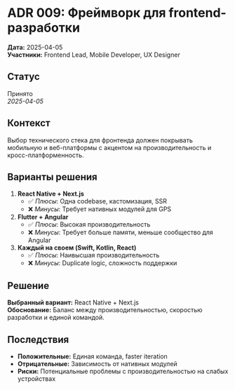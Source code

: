 # ADR 009: Фреймворк для frontend-разработки

**Дата:** 2025-04-05  
**Участники:** Frontend Lead, Mobile Developer, UX Designer

## Статус

Принято  
_2025-04-05_

## Контекст

Выбор технического стека для фронтенда должен покрывать мобильную и веб-платформы с акцентом на производительность и кросс-платформенность.

## Варианты решения

1. **React Native + Next.js**
   - ✅ _Плюсы_: Одна codebase, кастомизация, SSR
   - ❌ _Минусы_: Требует нативных модулей для GPS
2. **Flutter + Angular**
   - ✅ _Плюсы_: Высокая производительность
   - ❌ _Минусы_: Требует больше памяти, меньше сообщество для Angular
3. **Каждый на своем (Swift, Kotlin, React)**
   - ✅ _Плюсы_: Наивысшая производительность
   - ❌ _Минусы_: Duplicate logic, сложность поддержки

## Решение

**Выбранный вариант:** React Native + Next.js  
**Обоснование:** Баланс между производительностью, скоростью разработки и единой командой.

## Последствия

- **Положительные:** Единая команда, faster iteration
- **Отрицательные:** Зависимость от нативных модулей
- **Риски:** Потенциальные проблемы с производительностью на слабых устройствах
